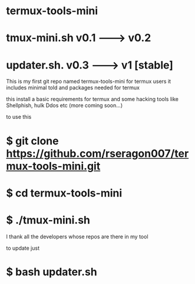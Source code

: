 # termux-tools-mini

# tmux-mini.sh  v0.1 ---> v0.2

# updater.sh. v0.3 ---> v1 [stable]

This is my first git repo named termux-tools-mini for termux users it includes minimal told and packages needed for termux

this install a basic requirements for termux and some hacking tools like Shellphish, hulk Ddos etc (more coming soon...)

to use this 

# $ git clone https://github.com/rseragon007/termux-tools-mini.git

# $ cd termux-tools-mini

# $ ./tmux-mini.sh


I thank all the developers whose repos are there in my tool


to update just 

# $ bash updater.sh


